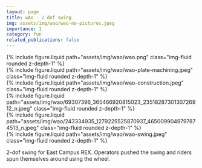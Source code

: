 ```yaml
---
layout: page
title: wAo - 2 dof swing
img: assets/img/wao/wao-no-pictures.jpeg
importance: 1
category: fun
related_publications: false
---
```


<div class="row">
    <div class="col-sm mt-3 mt-md-0">
        {% include figure.liquid path="assets/img/wao/wao.png" class="img-fluid rounded z-depth-1" %}
    </div>
    <div class="col-sm mt-3 mt-md-0">
        {% include figure.liquid path="assets/img/wao/wao-plate-machining.jpeg" class="img-fluid rounded z-depth-1" %}
    </div>
</div>

<div class="row">
    <div class="col-sm mt-3 mt-md-0">
        {% include figure.liquid path="assets/img/wao/wao-construction.jpeg" class="img-fluid rounded z-depth-1" %}
    </div>
    <div class="col-sm mt-3 mt-md-0">
        {% include figure.liquid path="assets/img/wao/69307396_365466920815023_2351828730130726912_n.jpeg" class="img-fluid rounded z-depth-1" %}
    </div>
    <div class="col-sm mt-3 mt-md-0">
        {% include figure.liquid path="assets/img/wao/243334935_1279225525870937_4650099049797874513_n.jpeg" class="img-fluid rounded z-depth-1" %}
    </div>
</div>

<div class="row">
    <div class="col-sm mt-3 mt-md-0">
        {% include figure.liquid path="assets/img/wao/wao-swing.jpeg" class="img-fluid rounded z-depth-1" %}
    </div>
</div>

2-dof swing for East Campus REX. Operators pushed the swing and riders spun themselves around using the wheel. 